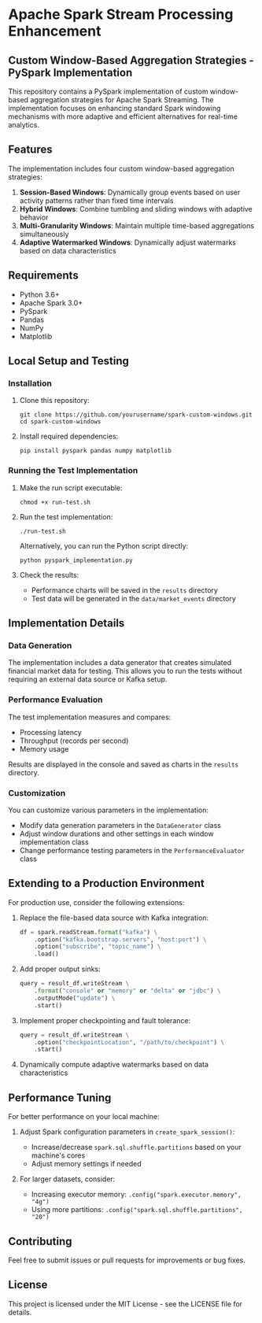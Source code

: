 # Apache Spark Stream Processing Enhancement
## Custom Window-Based Aggregation Strategies - PySpark Implementation

This repository contains a PySpark implementation of custom window-based aggregation strategies for 
Apache Spark Streaming. The implementation focuses on enhancing standard Spark windowing mechanisms 
with more adaptive and efficient alternatives for real-time analytics.

## Features

The implementation includes four custom window-based aggregation strategies:

1. **Session-Based Windows**: Dynamically group events based on user activity patterns rather than fixed time intervals
2. **Hybrid Windows**: Combine tumbling and sliding windows with adaptive behavior
3. **Multi-Granularity Windows**: Maintain multiple time-based aggregations simultaneously
4. **Adaptive Watermarked Windows**: Dynamically adjust watermarks based on data characteristics

## Requirements

- Python 3.6+
- Apache Spark 3.0+
- PySpark
- Pandas
- NumPy
- Matplotlib

## Local Setup and Testing

### Installation

1. Clone this repository:
   ```
   git clone https://github.com/yourusername/spark-custom-windows.git
   cd spark-custom-windows
   ```

2. Install required dependencies:
   ```
   pip install pyspark pandas numpy matplotlib
   ```

### Running the Test Implementation

1. Make the run script executable:
   ```
   chmod +x run-test.sh
   ```

2. Run the test implementation:
   ```
   ./run-test.sh
   ```

   Alternatively, you can run the Python script directly:
   ```
   python pyspark_implementation.py
   ```

3. Check the results:
   - Performance charts will be saved in the `results` directory
   - Test data will be generated in the `data/market_events` directory

## Implementation Details

### Data Generation

The implementation includes a data generator that creates simulated financial market data for testing. 
This allows you to run the tests without requiring an external data source or Kafka setup.

### Performance Evaluation

The test implementation measures and compares:
- Processing latency
- Throughput (records per second)
- Memory usage

Results are displayed in the console and saved as charts in the `results` directory.

### Customization

You can customize various parameters in the implementation:

- Modify data generation parameters in the `DataGenerator` class
- Adjust window durations and other settings in each window implementation class
- Change performance testing parameters in the `PerformanceEvaluator` class

## Extending to a Production Environment

For production use, consider the following extensions:

1. Replace the file-based data source with Kafka integration:
   ```python
   df = spark.readStream.format("kafka") \
       .option("kafka.bootstrap.servers", "host:port") \
       .option("subscribe", "topic_name") \
       .load()
   ```

2. Add proper output sinks:
   ```python
   query = result_df.writeStream \
       .format("console" or "memory" or "delta" or "jdbc") \
       .outputMode("update") \
       .start()
   ```

3. Implement proper checkpointing and fault tolerance:
   ```python
   query = result_df.writeStream \
       .option("checkpointLocation", "/path/to/checkpoint") \
       .start()
   ```

4. Dynamically compute adaptive watermarks based on data characteristics

## Performance Tuning

For better performance on your local machine:

1. Adjust Spark configuration parameters in `create_spark_session()`:
   - Increase/decrease `spark.sql.shuffle.partitions` based on your machine's cores
   - Adjust memory settings if needed

2. For larger datasets, consider:
   - Increasing executor memory: `.config("spark.executor.memory", "4g")`
   - Using more partitions: `.config("spark.sql.shuffle.partitions", "20")`

## Contributing

Feel free to submit issues or pull requests for improvements or bug fixes.

## License

This project is licensed under the MIT License - see the LICENSE file for details.